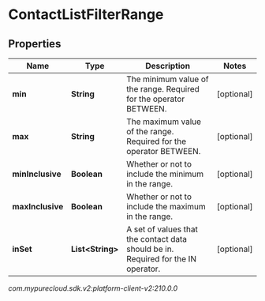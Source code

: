 # ContactListFilterRange


## Properties

| Name | Type | Description | Notes |
| ------------ | ------------- | ------------- | ------------- |
| **min** | **String** | The minimum value of the range. Required for the operator BETWEEN. |  [optional] |
| **max** | **String** | The maximum value of the range. Required for the operator BETWEEN. |  [optional] |
| **minInclusive** | **Boolean** | Whether or not to include the minimum in the range. |  [optional] |
| **maxInclusive** | **Boolean** | Whether or not to include the maximum in the range. |  [optional] |
| **inSet** | **List&lt;String&gt;** | A set of values that the contact data should be in. Required for the IN operator. |  [optional] |




_com.mypurecloud.sdk.v2:platform-client-v2:210.0.0_
